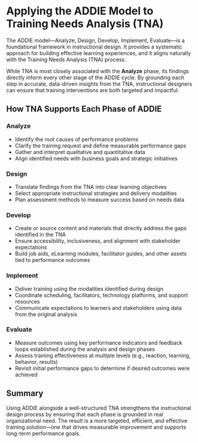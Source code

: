 # Applying the ADDIE Model to Training Needs Analysis (TNA)

The ADDIE model—Analyze, Design, Develop, Implement, Evaluate—is a foundational framework in instructional design. It provides a systematic approach for building effective learning experiences, and it aligns naturally with the Training Needs Analysis (TNA) process.

While TNA is most closely associated with the **Analyze** phase, its findings directly inform every other stage of the ADDIE cycle. By grounding each step in accurate, data-driven insights from the TNA, instructional designers can ensure that training interventions are both targeted and impactful.

## How TNA Supports Each Phase of ADDIE

### Analyze
- Identify the root causes of performance problems
- Clarify the training request and define measurable performance gaps
- Gather and interpret qualitative and quantitative data
- Align identified needs with business goals and strategic initiatives

### Design
- Translate findings from the TNA into clear learning objectives
- Select appropriate instructional strategies and delivery modalities
- Plan assessment methods to measure success based on needs data

### Develop
- Create or source content and materials that directly address the gaps identified in the TNA
- Ensure accessibility, inclusiveness, and alignment with stakeholder expectations
- Build job aids, eLearning modules, facilitator guides, and other assets tied to performance outcomes

### Implement
- Deliver training using the modalities identified during design
- Coordinate scheduling, facilitators, technology platforms, and support resources
- Communicate expectations to learners and stakeholders using data from the original analysis

### Evaluate
- Measure outcomes using key performance indicators and feedback loops established during the analysis and design phases
- Assess training effectiveness at multiple levels (e.g., reaction, learning, behavior, results)
- Revisit initial performance gaps to determine if desired outcomes were achieved

## Summary

Using ADDIE alongside a well-structured TNA strengthens the instructional design process by ensuring that each phase is grounded in real organizational need. The result is a more targeted, efficient, and effective training solution—one that drives measurable improvement and supports long-term performance goals.
